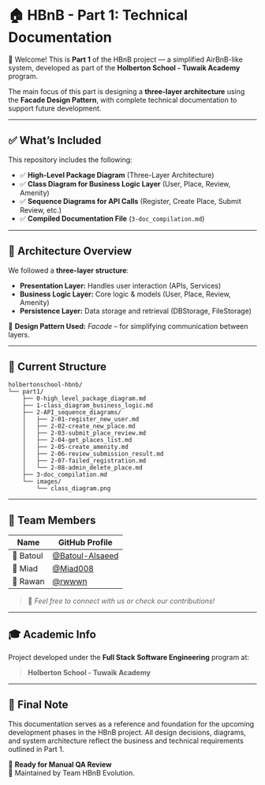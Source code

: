 # 🏠 HBnB - Part 1: Technical Documentation

👋 Welcome! This is **Part 1** of the HBnB project — a simplified AirBnB-like system, developed as part of the **Holberton School - Tuwaik Academy** program.

The main focus of this part is designing a **three-layer architecture** using the **Facade Design Pattern**, with complete technical documentation to support future development.

---
## ✅ What’s Included

This repository includes the following:

- ✅ **High-Level Package Diagram** (Three-Layer Architecture)
- ✅ **Class Diagram for Business Logic Layer** (User, Place, Review, Amenity)
- ✅ **Sequence Diagrams for API Calls** (Register, Create Place, Submit Review, etc.)
- ✅ **Compiled Documentation File** (`3-doc_compilation.md`)

---

## 🧱 Architecture Overview

We followed a **three-layer structure**:

- **Presentation Layer:** Handles user interaction (APIs, Services)
- **Business Logic Layer:** Core logic & models (User, Place, Review, Amenity)
- **Persistence Layer:** Data storage and retrieval (DBStorage, FileStorage)

🔄 **Design Pattern Used:** *Facade* – for simplifying communication between layers.

---

## 📁 Current Structure
```
holbertonschool-hbnb/
└── part1/
    ├── 0-high_level_package_diagram.md
    ├── 1-class_diagram_business_logic.md
    ├── 2-API_sequence_diagrams/
    │   ├── 2-01-register_new_user.md
    │   ├── 2-02-create_new_place.md
    │   ├── 2-03-submit_place_review.md
    │   ├── 2-04-get_places_list.md
    │   ├── 2-05-create_amenity.md
    │   ├── 2-06-review_submission_result.md
    │   ├── 2-07-failed_registration.md
    │   └── 2-08-admin_delete_place.md
    ├── 3-doc_compilation.md
    └── images/
        └── class_diagram.png
```

---

## 👥 Team Members

| Name           | GitHub Profile                                     |
|----------------|----------------------------------------------------|
| 🌟 Batoul       | [@Batoul-Alsaeed](https://github.com/Batoul-Alsaeed) |
| 🚀 Miad         | [@Miad008](https://github.com/Miad008)               |
| 🎯 Rawan        | [@rwwwn](https://github.com/rwwwn)                   |

> 📝 *Feel free to connect with us or check our contributions!*

---
## 🎓 Academic Info

Project developed under the **Full Stack Software Engineering** program at:
> **Holberton School - Tuwaik Academy**

---

## 📌 Final Note

This documentation serves as a reference and foundation for the upcoming development phases in the HBnB project. All design decisions, diagrams, and system architecture reflect the business and technical requirements outlined in Part 1.

📄 **Ready for Manual QA Review**  
🔧 Maintained by Team HBnB Evolution.
